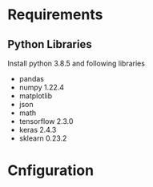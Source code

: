 # Requirements
## Python Libraries
 Install python 3.8.5 and following libraries
 - pandas
 - numpy 1.22.4
 - matplotlib
 - json
 - math
 - tensorflow 2.3.0
 - keras 2.4.3
 - sklearn 0.23.2
# Cnfiguration 

